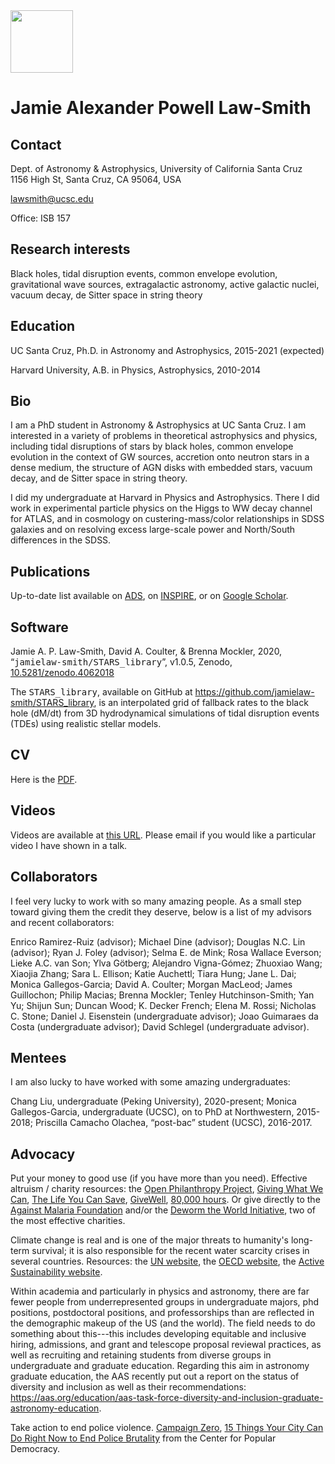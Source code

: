 <img src="https://jamielaw-smith.github.io/headshot2.png" width="100">

# Jamie Alexander Powell Law-Smith

## Contact
Dept. of Astronomy & Astrophysics, University of California Santa Cruz <br>
1156 High St, Santa Cruz, CA 95064, USA <br>

<a href="mailto:lawsmith@ucsc.edu">lawsmith@ucsc.edu</a>

Office: ISB 157

## Research interests
Black holes, tidal disruption events, 
common envelope evolution, gravitational wave sources, extragalactic astronomy, 
active galactic nuclei, vacuum decay, de Sitter space in string theory

## Education
UC Santa Cruz, Ph.D. in Astronomy and Astrophysics, 2015-2021 (expected)

Harvard University, A.B. in Physics, Astrophysics, 2010-2014

## Bio
I am a PhD student in Astronomy & Astrophysics at UC Santa Cruz.
I am interested in a variety of problems in theoretical astrophysics and physics,
including tidal disruptions of stars by black holes,
common envelope evolution in the context of GW sources,
accretion onto neutron stars in a dense medium, 
the structure of AGN disks with embedded stars, 
vacuum decay, and 
de Sitter space in string theory.

I did my undergraduate at Harvard in Physics and Astrophysics.
There I did work in experimental particle physics on the Higgs to WW decay channel for ATLAS,
and in cosmology on custering-mass/color relationships in SDSS galaxies and on resolving excess large-scale power and North/South differences in the SDSS.


## Publications
Up-to-date list available on
<a href="https://ui.adsabs.harvard.edu/#search/q=author%3A%22law-smith%2C%20jamie%22&sort=date%20desc%2C%20bibcode%20desc">ADS</a>, on
<a href="https://inspirehep.net/literature?sort=mostrecent&size=25&page=1&q=a%20law-smith">INSPIRE</a>, or on
<a href="https://scholar.google.com/citations?user=fDQs5KoAAAAJ&hl=en">Google Scholar</a>.

## Software
Jamie A. P. Law-Smith, David A. Coulter, & Brenna Mockler, 2020, “<tt>jamielaw-smith/STARS_library</tt>”, v1.0.5, Zenodo, <a href="https://doi.org/10.5281/zenodo.4062018">10.5281/zenodo.4062018</a>

The <tt>STARS_library</tt>, available on GitHub at <a href="https://github.com/jamielaw-smith/STARS_library">https://github.com/jamielaw-smith/STARS_library</a>, is an interpolated grid of fallback rates to the black hole (dM/dt) from 3D hydrodynamical simulations of tidal disruption events (TDEs) using realistic stellar models.


## CV
Here is the <a href="./JLS_cv.pdf">PDF</a>.


## Videos
Videos are available at <a href="https://www.youtube.com/channel/UCShahcfGrj5dOZTTrOEqSOA">this URL</a>. Please email if you would like a particular video I have shown in a talk.


## Collaborators
I feel very lucky to work with so many amazing people. As a small step toward giving them the credit they deserve, below is a list of my advisors and recent collaborators:

Enrico Ramirez-Ruiz (advisor);
Michael Dine (advisor);
Douglas N.C. Lin (advisor);
Ryan J. Foley (advisor);
Selma E. de Mink;
Rosa Wallace Everson;
Lieke A.C. van Son;
Ylva Götberg;
Alejandro Vigna-Gómez;
Zhuoxiao Wang;
Xiaojia Zhang;
Sara L. Ellison;
Katie Auchettl;
Tiara Hung;
Jane L. Dai;
Monica Gallegos-Garcia;
David A. Coulter;
Morgan MacLeod;
James Guillochon;
Philip Macias;
Brenna Mockler;
Tenley Hutchinson-Smith;
Yan Yu;
Shijun Sun;
Duncan Wood;
K. Decker French;
Elena M. Rossi;
Nicholas C. Stone;
Daniel J. Eisenstein (undergraduate advisor);
Joao Guimaraes da Costa (undergraduate advisor);
David Schlegel (undergraduate advisor).

## Mentees
I am also lucky to have worked with some amazing undergraduates:

Chang Liu, undergraduate (Peking University), 2020-present;
Monica Gallegos-Garcia, undergraduate (UCSC), on to PhD at Northwestern, 2015-2018;
Priscilla Camacho Olachea, “post-bac” student (UCSC), 2016-2017.


## Advocacy
Put your money to good use (if you have more than you need). Effective altruism / charity resources:
the <a href="https://www.openphilanthropy.org/">Open Philanthropy Project</a>,
<a href="https://www.givingwhatwecan.org">Giving What We Can</a>,
<a href="https://www.thelifeyoucansave.org">The Life You Can Save</a>,
<a href="https://www.givewell.org">GiveWell</a>,
<a href="https://80000hours.org">80,000 hours</a>.
Or give directly to
the <a href="https://www.againstmalaria.com">Against Malaria Foundation</a>
and/or the <a href="https://www.evidenceaction.org/">Deworm the World Initiative</a>,
two of the most effective charities. 

Climate change is real and is one of the major threats to humanity's long-term survival; it is also responsible for
the recent water scarcity crises in several countries.
Resources:
the <a href="https://www.un.org/sustainabledevelopment/climate-change/">UN website</a>,
the <a href="https://www.oecd.org/environment/action-on-climate-change/">OECD website</a>,
the <a href="https://www.activesustainability.com/climate-change/">Active Sustainability website</a>.

Within academia and particularly in physics and astronomy, there are far fewer people from underrepresented groups in undergraduate majors,  phd positions, postdoctoral positions, and professorships than are reflected in the demographic makeup of the US (and the world).
The field needs to do something about this---this includes developing equitable and inclusive hiring, admissions, and
grant and telescope proposal reviewal practices, as well as recruiting and retaining students from diverse groups in
undergraduate and graduate education.
Regarding this aim in astronomy graduate education, the AAS recently put out a report on the status of diversity and inclusion as well as their
recommendations: <a href="https://aas.org/education/aas-task-force-diversity-and-inclusion-graduate-astronomy-education">
  https://aas.org/education/aas-task-force-diversity-and-inclusion-graduate-astronomy-education</a>.

Take action to end police violence. <a href="https://www.joincampaignzero.org/">Campaign Zero</a>,
<a href="https://populardemocracy.org/news/15-things-your-city-can-do-right-now-end-police-brutality">
  15 Things Your City Can Do Right Now to End Police Brutality</a> from the Center for Popular Democracy.
